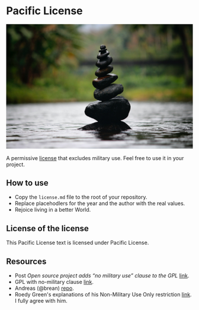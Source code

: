 # Pacific License

![](peace.jpg "Photo by Nandhu Kumar from Pexels")

A permissive [license](license.md) that excludes military use. Feel free to use it in your project.

## How to use
- Copy the `license.md` file to the root of your repository. 
- Replace placehodlers for the year and the author with the real values.
- Rejoice living in a better World.

## License of the license
This Pacific License text is licensed under Pacific License. 

## Resources
- Post *Open source project adds “no military use” clause to the GPL* [link](https://www.linux.com/news/open-source-project-adds-no-military-use-clause-gpl/).
- GPL with no-military clause [link](https://sourceforge.net/p/gpu/gpu-freedom/ci/master/tree/PPL_license.txt).
- Andreas (@brean) [repo](https://github.com/brean/Non-Military-Open-Source-License).
- Roedy Green's explanations of his Non-Military Use Only restriction [link](https://www.mindprod.com/contact/nonmil.html). I fully agree with him.
